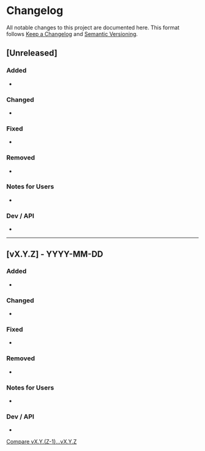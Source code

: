 # Changelog
All notable changes to this project are documented here.
This format follows [Keep a Changelog](https://keepachangelog.com/en/1.1.0/)
and [Semantic Versioning](https://semver.org/).

## [Unreleased]
### Added
- 

### Changed
- 

### Fixed
- 

### Removed
- 

### Notes for Users
- 

### Dev / API
- 

---

## [vX.Y.Z] - YYYY-MM-DD
### Added
- 

### Changed
- 

### Fixed
- 

### Removed
- 

### Notes for Users
- 

### Dev / API
- 

[Compare vX.Y.(Z-1)…vX.Y.Z](https://github.com/patrickdoane/AltClickStatus/compare/vX.Y.(Z-1)...vX.Y.Z)

